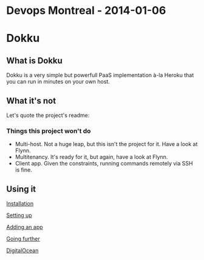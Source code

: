 # Devops Montreal - 2014-01-06

# Dokku

## What is Dokku

Dokku is a very simple but powerfull PaaS implementation à-la Heroku that you can run in minutes on your own host.

## What it's not

Let's quote the project's readme:

### Things this project won't do

* Multi-host. Not a huge leap, but this isn't the project for it. Have a look at Flynn.
* Multitenancy. It's ready for it, but again, have a look at Flynn.
* Client app. Given the constraints, running commands remotely via SSH is fine.

## Using it
[Installation](/traces-install)

[Setting up](/configure-your-domain)

[Adding an app](/add-an-app)

[Going further](/going-further)

[DigitalOcean](/digital-ocean)
